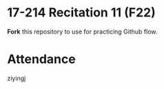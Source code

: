 # 17-214 Recitation 11 (F22)
**Fork** this repository to use for practicing Github flow.

# Attendance
ziyingj